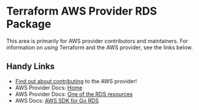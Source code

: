 # Terraform AWS Provider RDS Package

This area is primarily for AWS provider contributors and maintainers. For information on _using_ Terraform and the AWS provider, see the links below.


## Handy Links

* [Find out about contributing](https://hashicorp.github.io/terraform-provider-aws/#contribute) to the AWS provider!
* AWS Provider Docs: [Home](https://registry.terraform.io/providers/hashicorp/aws/latest/docs)
* AWS Provider Docs: [One of the RDS resources](https://registry.terraform.io/providers/hashicorp/aws/latest/docs/resources/rds_cluster)
* AWS Docs: [AWS SDK for Go RDS](https://docs.aws.amazon.com/sdk-for-go/api/service/rds/)
